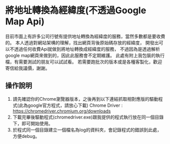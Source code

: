 # 將地址轉換為經緯度(不透過Google Map Api)
目前市面上有許多公司行號有提供地址轉換為經緯度的服務，當然多數都是要收費的。
本人透過對網站架構的理解，找出網頁背後原始碼存放的經緯度，
開發出可以不透過任何收費Api就做到將地址轉換成經緯度的服務，
不過因為是透過解析google map網頁來做到的，因此此服務會不定期維護。
此處有附上我包裝的執行檔，有需要測試的朋友可以試試看。
若需要跑批次的版本或是各種客製化，歡迎寄信給我議價，謝謝。

## 操作說明
1. 請先確認你的Chrome瀏覽器版本，之後再到以下連結抓取相對應版的驅動程式(此為google官方程式，請放心下載)
   Chrome Driver : <https://chromedriver.chromium.org/downloads>
2. 下載完畢後驅動程式(chromedriver.exe)跟我提供的程式執行放在同一個目錄下，即可開始使用。
3. 於程式同一個目錄建立一個檔名為log的資料夾，會記錄程式的錯誤到此處，方便debug。
